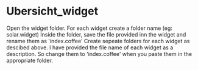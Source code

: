 # Ubersicht_widget
Open the widget folder.
For each widget create a folder name (eg: solar.widget)
Inside the folder, save the file provided inn the widget and rename them as 'index.coffee'
Create sepeate folders for each widget as descibed above.
I have provided the file name of each widget as a description. So change them to 'index.coffee' when you paste them in the appropriate folder.

